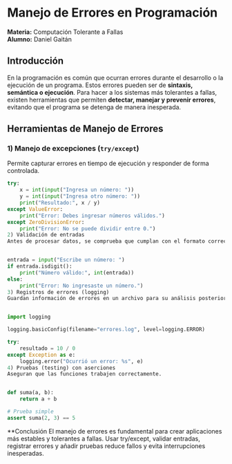 # Manejo de Errores en Programación
**Materia:** Computación Tolerante a Fallas  
**Alumno:** Daniel Gaitán  

## Introducción
En la programación es común que ocurran errores durante el desarrollo o la ejecución de un programa. Estos errores pueden ser de **sintaxis, semántica o ejecución**. Para hacer a los sistemas más tolerantes a fallas, existen herramientas que permiten **detectar, manejar y prevenir errores**, evitando que el programa se detenga de manera inesperada.

## Herramientas de Manejo de Errores

### 1) Manejo de excepciones (`try/except`)  
Permite capturar errores en tiempo de ejecución y responder de forma controlada.
```python
try:
    x = int(input("Ingresa un número: "))
    y = int(input("Ingresa otro número: "))
    print("Resultado:", x / y)
except ValueError:
    print("Error: Debes ingresar números válidos.")
except ZeroDivisionError:
    print("Error: No se puede dividir entre 0.")
2) Validación de entradas
Antes de procesar datos, se comprueba que cumplan con el formato correcto.


entrada = input("Escribe un número: ")
if entrada.isdigit():
    print("Número válido:", int(entrada))
else:
    print("Error: No ingresaste un número.")
3) Registros de errores (logging)
Guardan información de errores en un archivo para su análisis posterior.


import logging

logging.basicConfig(filename="errores.log", level=logging.ERROR)

try:
    resultado = 10 / 0
except Exception as e:
    logging.error("Ocurrió un error: %s", e)
4) Pruebas (testing) con aserciones
Aseguran que las funciones trabajen correctamente.


def suma(a, b):
    return a + b

# Prueba simple
assert suma(2, 3) == 5


```
**Conclusión
El manejo de errores es fundamental para crear aplicaciones más estables y tolerantes a fallas. Usar try/except, validar entradas, registrar errores y añadir pruebas reduce fallos y evita interrupciones inesperadas.